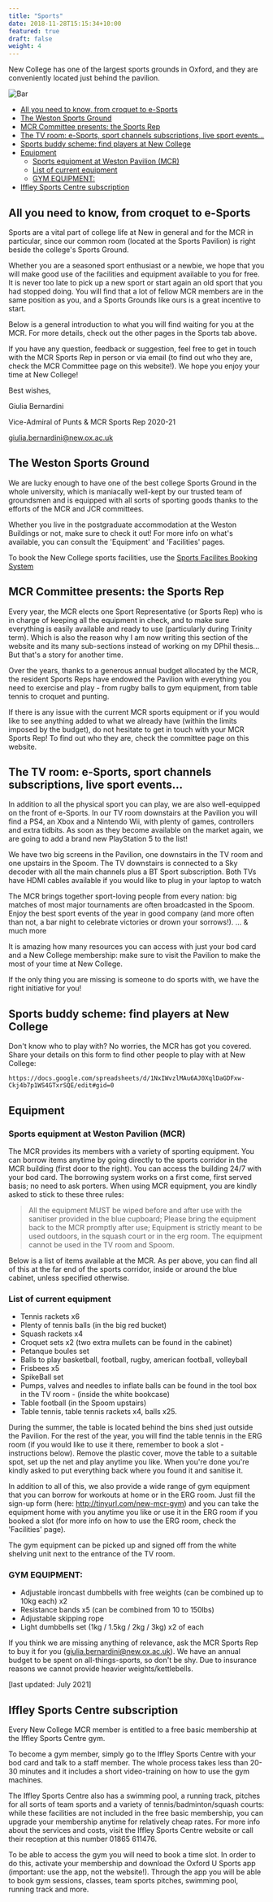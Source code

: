 ```yaml
---
title: "Sports"
date: 2018-11-28T15:15:34+10:00
featured: true
draft: false
weight: 4
---
```


New College has one of the largest sports grounds in Oxford, and they are conveniently located just behind the pavilion.    

![Bar](/images/nc/sports.jpg)

- [All you need to know, from croquet to e-Sports](#all-you-need-to-know-from-croquet-to-e-sports)
- [The Weston Sports Ground](#the-weston-sports-ground)
- [MCR Committee presents: the Sports Rep](#mcr-committee-presents-the-sports-rep)
- [The TV room: e-Sports, sport channels subscriptions, live sport events...](#the-tv-room-e-sports-sport-channels-subscriptions-live-sport-events)
- [Sports buddy scheme: find players at New College](#sports-buddy-scheme-find-players-at-new-college)
- [Equipment](#equipment)
  - [Sports equipment at Weston Pavilion (MCR)](#sports-equipment-at-weston-pavilion-mcr)
  - [List of current equipment](#list-of-current-equipment)
  - [GYM EQUIPMENT:](#gym-equipment)
- [Iffley Sports Centre subscription](#iffley-sports-centre-subscription)

## All you need to know, from croquet to e-Sports

Sports are a vital part of college life at New in general and for the MCR in particular, since our common room (located at the Sports Pavilion) is right beside the college's Sports Ground.

Whether you are a seasoned sport enthusiast or a newbie, we hope that you will make good use of the facilities and equipment available to you for free. It is never too late to pick up a new sport or start again an old sport that you had stopped doing. You will find that a lot of fellow MCR members are in the same position as you, and a Sports Grounds like ours is a great incentive to start.

Below is a general introduction to what you will find waiting for you at the MCR. For more details, check out the other pages in the Sports tab above.

If you have any question, feedback or suggestion, feel free to get in touch with the MCR Sports Rep in person or via email (to find out who they are, check the MCR Committee page on this website!). We hope you enjoy your time at New College!
 

Best wishes,

Giulia Bernardini

Vice-Admiral of Punts & MCR Sports Rep 2020-21

giulia.bernardini@new.ox.ac.uk

 
## The Weston Sports Ground

We are lucky enough to have one of the best college Sports Ground in the whole university, which is maniacally well-kept by our trusted team of groundsmen and is equipped with all sorts of sporting goods thanks to the efforts of the MCR and JCR committees.

Whether you live in the postgraduate accommodation at the Weston Buildings or not, make sure to check it out! For more info on what's available, you can consult the 'Equipment' and 'Facilities' pages.

To book the New College sports facilities, use the [Sports Facilites Booking System](https://outlook.office365.com/owa/calendar/NewCollegeSportsFacilities@UniOxfordNexus.onmicrosoft.com/bookings/)
 
## MCR Committee presents: the Sports Rep

Every year, the MCR elects one Sport Representative (or Sports Rep) who is in charge of keeping all the equipment in check, and to make sure everything is easily available and ready to use (particularly during Trinity term). Which is also the reason why I am now writing this section of the website and its many sub-sections instead of working on my DPhil thesis... But that's a story for another time.

Over the years, thanks to a generous annual budget allocated by the MCR, the resident Sports Reps have endowed the Pavilion with everything you need to exercise and play - from rugby balls to gym equipment, from table tennis to croquet and punting.

If there is any issue with the current MCR sports equipment or if you would like to see anything added to what we already have (within the limits imposed by the budget), do not hesitate to get in touch with your MCR Sports Rep! To find out who they are, check the committee page on this website.

 
## The TV room: e-Sports, sport channels subscriptions, live sport events...

In addition to all the physical sport you can play, we are also well-equipped on the front of e-Sports. In our TV room downstairs at the Pavilion you will find a PS4, an Xbox and a Nintendo Wii, with plenty of games, controllers and extra tidbits. As soon as they become available on the market again, we are going to add a brand new PlayStation 5 to the list!

We have two big screens in the Pavilion, one downstairs in the TV room and one upstairs in the Spoom. The TV downstairs is connected to a Sky decoder with all the main channels plus a BT Sport subscription. Both TVs have HDMI cables available if you would like to plug in your laptop to watch 

The MCR brings together sport-loving people from every nation: big matches of most major tournaments are often broadcasted in the Spoom. Enjoy the best sport events of the year in good company (and more often than not, a bar night to celebrate victories or drown your sorrows!).
... & much more

It is amazing how many resources you can access with just your bod card and a New College membership: make sure to visit the Pavilion to make the most of your time at New College.

If the only thing you are missing is someone to do sports with, we have the right initiative for you!

## Sports buddy scheme: find players at New College

Don't know who to play with? No worries, the MCR has got you covered. Share your details on this form to find other people to play with at New College: 


    https://docs.google.com/spreadsheets/d/1NxIWvzlMAu6AJ0XqlDaGDFxw-Ckj4b7p1WS4GTxrSQE/edit#gid=0




## Equipment
### Sports equipment at Weston Pavilion (MCR)

The MCR provides its members with a variety of sporting equipment. You can borrow items anytime by going directly to the sports corridor in the MCR building (first door to the right). You can access the building 24/7 with your bod card. The borrowing system works on a first come, first served basis; no need to ask porters. When using MCR equipment, you are kindly asked to stick to these three rules:

> All the equipment MUST be wiped before and after use with the sanitiser provided in the blue cupboard;
> Please bring the equipment back to the MCR promptly after use;
> Equipment is strictly meant to be used outdoors, in the squash court or in the erg room. The equipment cannot be used in the TV room and Spoom.

Below is a list of items available at the MCR. As per above, you can find all of this at the far end of the sports corridor, inside or around the blue cabinet, unless specified otherwise.

### List of current equipment

- Tennis rackets x6
- Plenty of tennis balls (in the big red bucket)
- Squash rackets x4
- Croquet sets x2 (two extra mullets can be found in the cabinet)
- Petanque boules set
- Balls to play basketball, football, rugby, american football, volleyball
- Frisbees x5
- SpikeBall set
- Pumps, valves and needles to inflate balls can be found in the tool box in the TV room - (inside the white bookcase)
- Table football (in the Spoom upstairs)
- Table tennis, table tennis rackets x4, balls x25.

During the summer, the table is located behind the bins shed just outside the Pavilion. For the rest of the year, you will find the table tennis in the ERG room (if you would like to use it there, remember to book a slot - instructions below). Remove the plastic cover, move the table to a suitable spot, set up the net and play anytime you like. When you're done you're kindly asked to put everything back where you found it and sanitise it.

In addition to all of this, we also provide a wide range of gym equipment that you can borrow for workouts at home or in the ERG room. Just fill the sign-up form (here: http://tinyurl.com/new-mcr-gym) and you can take the equipment home with you anytime you like or use it in the ERG room if you booked a slot (for more info on how to use the ERG room, check the 'Facilities' page).

The gym equipment can be picked up and signed off from the white shelving unit next to the entrance of the TV room.
 
### GYM EQUIPMENT:

- Adjustable ironcast dumbbells with free weights (can be combined up to 10kg each) x2
- Resistance bands x5 (can be combined from 10 to 150lbs)
- Adjustable skipping rope
- Light dumbbells set (1kg / 1.5kg / 2kg / 3kg) x2 of each

If you think we are missing anything of relevance, ask the MCR Sports Rep to buy it for you (giulia.bernardini@new.ox.ac.uk). We have an annual budget to be spent on all-things-sports, so don't be shy. Due to insurance reasons we cannot provide heavier weights/kettlebells.

[last updated: July 2021]



## Iffley Sports Centre subscription

Every New College MCR member is entitled to a free basic membership at the Iffley Sports Centre gym. 

To become a gym member, simply go to the Iffley Sports Centre with your bod card and talk to a staff member. The whole process takes less than 20-30 minutes and it includes a short video-training on how to use the gym machines.

The Iffley Sports Centre also has a swimming pool, a running track, pitches for all sorts of team sports and a variety of tennis/badminton/squash courts: while these facilities are not included in the free basic membership, you can upgrade your membership anytime for relatively cheap rates. For more info about the services and costs, visit the Iffley Sports Centre website or call their reception at this number 01865 611476.

To be able to access the gym you will need to book a time slot. In order to do this, activate your membership and download the Oxford U Sports app (important: use the app, not the website!). Through the app you will be able to book gym sessions, classes, team sports pitches, swimming pool, running track and more.
